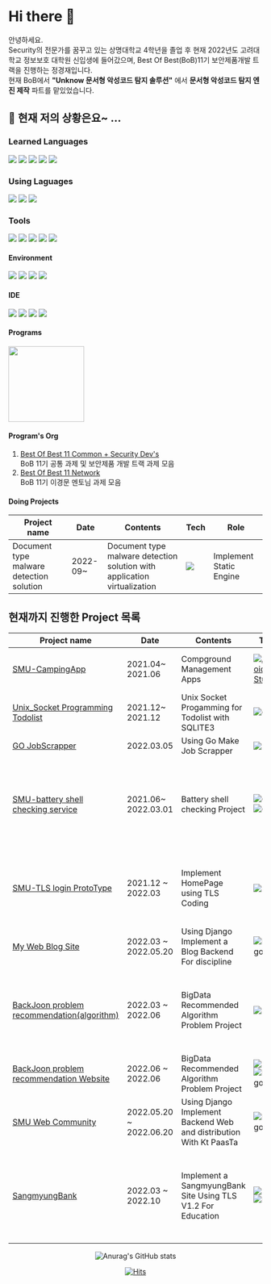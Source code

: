 # Hi there 👋
안녕하세요.  
Security의 전문가를 꿈꾸고 있는 상명대학교 4학년을 졸업 후 현재 2022년도 고려대학교 정보보호 대학원 신입생에 들어갔으며, Best Of Best(BoB)11기 보안제품개발 트랙을 진행하는 정경재입니다.  
현재 BoB에서 **"Unknow 문서형 악성코드 탐지 솔루션"** 에서 **문서형 악성코드 탐지 엔진 제작** 파트를 맡있었습니다.


## 🌱 현재 저의 상황은요~ ...</br>
<p float="none">  
  
  ### Learned Languages    
  <img src="https://img.shields.io/badge/C-lightgrey?style=for-the-badge&logo=C&logoColor=A8B9CC"/> <img src="https://img.shields.io/badge/C++-00599C?style=for-the-badge&logo=c%2B%2B&logoColor=white"/> <img src="https://img.shields.io/badge/Java-007396?style=for-the-badge&logo=Java&logoColor="/> <img src="https://img.shields.io/badge/Python-3776AB?style=for-the-badge&logo=Python&logoColor=white"/> <img src="https://img.shields.io/badge/Go-lightgray?style=for-the-badge&logo=Go&logoColor=00ADD8"/>
  
  ### Using Laguages
  <img src="https://img.shields.io/badge/Java-007396?style=for-the-badge&logo=Java&logoColor="/> <img src="https://img.shields.io/badge/C++-00599C?style=for-the-badge&logo=c%2B%2B&logoColor=white"/> <img src="https://img.shields.io/badge/Python-3776AB?style=for-the-badge&logo=Python&logoColor=white"/> 
  
  ### Tools
  <img src="https://img.shields.io/badge/Spring-6DB33F?style=for-the-badge&logo=spring&logoColor=white"/> <img src="https://img.shields.io/badge/Spring_Boot-F2F4F9?style=for-the-badge&logo=spring-boot"/>
  <img src="https://img.shields.io/badge/Django-092E20?style=for-the-badge&logo=Django&logoColor=white"/>
  <img src="https://img.shields.io/badge/MySQL-005C84?style=for-the-badge&logo=mysql&logoColor=white"/>
  <img src="https://img.shields.io/badge/SQLite-white?style=for-the-badge&logo=SQLite&logoColor=003B57"/>
  
  #### Environment 
  <img src="https://img.shields.io/badge/Windows-lightgray?style=for-the-badge&logo=Windows&logoColor=0078D6"/> <img src = "https://img.shields.io/badge/mac%20os-000000?style=for-the-badge&logo=apple&logoColor=white"/> <img src="https://img.shields.io/badge/Kali Linux-557C94?style=for-the-badge&logo=Kali Linux&logoColor=white"/> <img src="https://img.shields.io/badge/VirtualBox-183A61?style=for-the-badge&logo=VirtualBox&logoColor=white"/> 
  
  #### IDE
  <img src="https://img.shields.io/badge/Visual Studio-white?style=for-the-badge&logo=Visual Studio&logoColor=5C2D91"/> <img src="https://img.shields.io/badge/Visual Studio Code-white?style=for-the-badge&logo=Visual Studio Code&logoColor=007ACC"/> <img src = "https://img.shields.io/badge/IntelliJIDEA-000000.svg?style=for-the-badge&logo=intellij-idea&logoColor=white"/> <img src = "https://img.shields.io/badge/Jupyter-F37626.svg?&style=for-the-badge&logo=Jupyter&logoColor=white"/> 

  #### Programs
  <img src="https://www.kitribob.kr/static/front/images/about/bob-logo.png" width=150px>
  </p>

  #### Program's Org
  1. [Best Of Best 11 Common + Security Dev's](https://github.com/BoBHomeworkOrg)  
     BoB 11기 공통 과제 및 보안제품 개발 트랙 과제 모음
  2. [Best Of Best 11 Network](https://github.com/BoBSecurityDevForLees)  
     BoB 11기 이경문 멘토님 과제 모음
  
  #### Doing Projects
  | Project name                               | Date              | Contents                                          | Tech           | Role |
  |--------------------------------------------|-------------------|---------------------------------------------------|----------------|------|
  | Document type malware detection solution   | 2022-09~          | Document type malware detection solution with application virtualization | <img src="https://img.shields.io/badge/C++-00599C?style=for-the-badge&logo=c%2B%2B&logoColor=white"/> | Implement Static Engine |


## 현재까지 진행한 Project 목록<div align="center"> <!--가운데 정렬-->
<!-- START OF PROFILE STACK, DO NOT REMOVE -->
| Project name                   | Date             | Contents                       | Tech | Organizations                        | Role |
|--------------------------------|------------------|--------------------------------|------|--------------------------------------|------|
| [SMU-CampingApp](https://github.com/smu-sw-engineering/Android)              | 2021.04~ 2021.06 | Compground Management Apps     |[![Android Studio](https://img.shields.io/static/v1?label=&message=Andoird&color=3DDC84&logo=android&logoColor=FFFFFF)](https://developer.android.com/studio?hl=ko)| [Smu-sw-4](https://github.com/smu-sw-engineering)| Output File management, Frontend XML implement |
| [Unix_Socket Programming Todolist](https://github.com/arad4228/Unix_Socket_Todolist)| 2021.12~ 2021.12            | Unix Socket Progamming for Todolist with SQLITE3                        |![C](https://img.shields.io/static/v1?label=&message=C&color=lightgrey&logo=C&logoColor=A8B9CC) <img src="https://img.shields.io/badge/SQLite-white?style=flat-square&logo=SQLite&logoColor=003B57"/>          | Jung kyoungJae   | All Doing |
| [GO JobScrapper](https://github.com/arad4228/Study_language/tree/main/Go/Project5)                   | 2022.03.05    | Using Go Make Job Scrapper    | <img src="https://img.shields.io/badge/Go-lightgray?style=flat-square&logo=Go&logoColor=00ADD8"/> | Jung KyounJae  | Clone Coding & All Doing |
| [SMU-battery shell checking service](https://github.com/smu-graduation-project)  | 2021.06~ 2022.03.01      | Battery shell checking Project |![C](https://img.shields.io/static/v1?label=&message=C&color=lightgrey&logo=C&logoColor=A8B9CC) ![C++](https://img.shields.io/badge/c++-00599C?style=flat-square&logo=c%2B%2B&logoColor=white)      | [Smu-Network Information System Labs](https://github.com/smu-graduation-project) | End Device(Lora) Coding & Implement End to GateWay Communication & Implement Security Communication |
| [SMU-TLS login ProtoType](https://github.com/SMU-Graduation-Security-Project)   | 2021.12 ~ 2022.03           | Implement HomePage using TLS Coding | <img src="https://img.shields.io/badge/Spring-6DB33F?style=flat-square&logo=spring&logoColor=white"/>  | [SMU-Graduation-Security](https://github.com/SMU-Graduation-Security-Project/Security_SpringBoot)|  Implement Prototype Backend Using Spring Framework & TLS V1.2 Connection |
 | [My Web Blog Site](https://github.com/arad4228/DjangoBlog)       | 2022.03 ~ 2022.05.20 | Using Django Implement a Blog Backend For discipline | ![Django](https://img.shields.io/static/v1?label=&message=Django&color=61DAFB&logo=Django&logoColor=#092E20) | Jung KyoungJae | Backend All tech |
 | [BackJoon problem recommendation(algorithm)](https://github.com/arad4228/recommand-problem) | 2022.03 ~ 2022.06 | BigData Recommended Algorithm Problem Project | <img src="https://img.shields.io/badge/Python3-3776AB?style=for-the-badge&logo=Python&logoColor=white"/> | BigData Team 5 | Implement BackJoon User Data Crawling & Crawling Bug Fix & Impelement Recommand System |
 | [BackJoon problem recommendation Website](https://github.com/arad4228/problem_recommand_django/tree/main) | 2022.06 ~ 2022.06 | BigData Recommended Algorithm Problem Project     | <img src="https://img.shields.io/badge/Python3-3776AB?style=for-the-badge&logo=Python&logoColor=white"/> ![Django](https://img.shields.io/static/v1?label=&message=Django&color=61DAFB&logo=Django&logoColor=#092E20) | BigData Team 5 | Help Impelment Django Backend |
 | [SMU Web Community](https://github.com/arad4228/DjangoWebWithPassta) | 2022.05.20 ~ 2022.06.20 | Using Django Implement Backend Web and distribution With Kt PaasTa | ![Django](https://img.shields.io/static/v1?label=&message=Django&color=61DAFB&logo=Django&logoColor=#092E20) | JungKyoungjae  | All |
 | [SangmyungBank](https://github.com/SMU-Graduation-Security-Project) | 2022.03 ~ 2022.10 | Implement a SangmyungBank Site Using TLS V1.2 For Education  | <img src="https://img.shields.io/badge/Spring-6DB33F?style=flat-square&logo=spring&logoColor=white"/> ![React](https://img.shields.io/static/v1?label=&message=React&color=61DAFB&logo=React&logoColor=#003B57) | [EmperorPenguin](https://github.com/SMU-Graduation-Security-Project) | Backend All tech Using Spring Framework & Security --> TLSv1.2 and PasstheHash & JWT OTP System |
 
<!-- END OF PROFILE STACK, DO NOT REMOVE -->
<div align="center">
  
<!--   [![Solved.ac Profile](http://mazassumnida.wtf/api/v2/generate_badge?boj=arad4228)](https://solved.ac/arad4228/)  
   -->
  ![Anurag's GitHub stats](https://github-readme-stats.vercel.app/api?username=arad4228&show_icons=true&theme=github_dark)

  [![Hits](https://hits.seeyoufarm.com/api/count/incr/badge.svg?url=https%3A%2F%2Fgithub.com%2Farad4228&count_bg=%2379C83D&title_bg=%23555555&icon=&icon_color=%23E7E7E7&title=hits&edge_flat=false)](https://hits.seeyoufarm.com)
<!--
**arad4228/arad4228** is a ✨ _special_ ✨ repository because its `README.md` (this file) appears on your GitHub profile.



Here are some ideas to get you started:

- 🔭 I’m currently working on ...
- 🌱 I’m currently learning ...
- 👯 I’m looking to collaborate on ...
- 🤔 I’m looking for help with ...
- 💬 Ask me about ...
- 📫 How to reach me: ...
- 😄 Pronouns: ...
- ⚡ Fun fact: ...
-->
